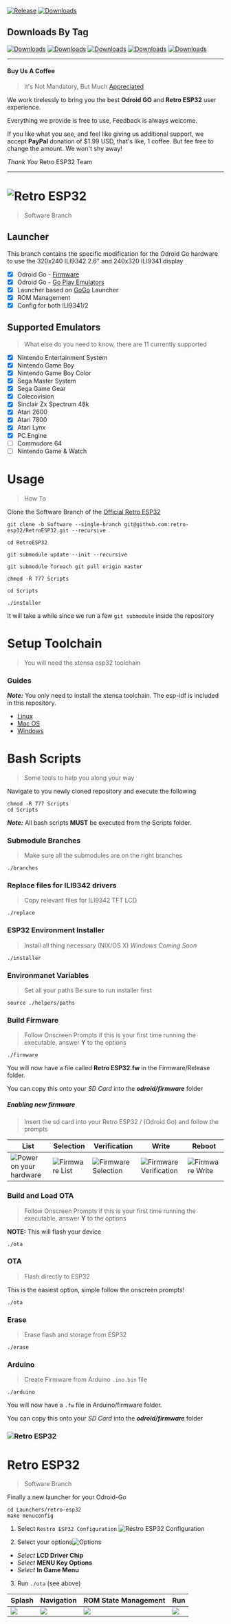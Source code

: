 [![Release](https://img.shields.io/github/v/release/retro-esp32/RetroESP32?style=for-the-badge)]()
[![Downloads](https://img.shields.io/github/downloads/retro-esp32/RetroESP32/total?style=for-the-badge)]()

## Downloads By Tag
[![Downloads](https://img.shields.io/github/downloads/retro-esp32/RetroESP32/v.1.1.0-Font-Size-Fix/total?style=for-the-badge)]()
[![Downloads](https://img.shields.io/github/downloads/retro-esp32/RetroESP32/v.1.0.8-Folders/total?style=for-the-badge)]()
[![Downloads](https://img.shields.io/github/downloads/retro-esp32/RetroESP32/v.1.0.7-Sound-Fix/total?style=for-the-badge)]()
[![Downloads](https://img.shields.io/github/downloads/retro-esp32/RetroESP32/v.1.0.6-Sound-Fix/total?style=for-the-badge)]()
[![Downloads](https://img.shields.io/github/downloads/retro-esp32/RetroESP32/v.1.0.5-PC-Engine-/-Turbo-Grafx/total?style=for-the-badge)]()

------
#### Buy Us A Coffee
> It's Not Mandatory, But Much [Appreciated](https://www.paypal.me/32teeth/1.99USD)

We work tirelessly to bring you the best **Odroid GO** and **Retro ESP32** user experience.

Everything we provide is free to use, Feedback is always welcome.

If you like what you see, and feel like giving us additional support, we accept **PayPal** donation of $1.99 USD, that's like, 1 coffee. But fee free to change the amount. We won't shy away!

*Thank You*
Retro ESP32 Team

------

# ![Retro ESP32](Assets/logo.jpg)
> Software Branch

## Launcher

This branch contains the specific modification for the Odroid Go hardware to use the 320x240 ILI9342 2.6" and 240x320 ILI9341 display

- [x] Odroid Go - [Firmware](https://github.com/OtherCrashOverride/odroid-go-firmware)
- [x] Odroid Go - [Go Play Emulators](https://github.com/OtherCrashOverride/go-play)
- [x] Launcher based on [GoGo](https://bitbucket.org/odroid_go_stuff/gogo/src/master/) Launcher
- [x] ROM Management
- [x] Config for both ILI9341/2

## Supported Emulators
> What else do you need to know, there are 11 currently supported

- [x] Nintendo Entertainment System
- [x] Nintendo Game Boy
- [x] Nintendo Game Boy Color
- [x] Sega Master System
- [x] Sega Game Gear
- [x] Colecovision
- [x] Sinclair Zx Spectrum 48k
- [x] Atari 2600
- [x] Atari 7800
- [x] Atari Lynx
- [x] PC Engine
- [ ] Commodore 64
- [ ] Nintendo Game & Watch

# Usage
> How To

Clone the Software Branch of the [Official Retro ESP32](https://github.com/retro-esp32/RetroESP32/)

```shell
git clone -b Software --single-branch git@github.com:retro-esp32/RetroESP32.git --recursive

cd RetroESP32

git submodule update --init --recursive

git submodule foreach git pull origin master

chmod -R 777 Scripts

cd Scripts

./installer
```
It will take a while since we run a few ```git submodule``` inside the repository

# Setup Toolchain
> You will need the xtensa esp32 toolchain

### Guides

***Note:*** You only need to install the xtensa toolchain. The esp-idf is included in this repository.

- [Linux](https://docs.espressif.com/projects/esp-idf/en/latest/get-started/linux-setup.html)
- [Mac OS](https://docs.espressif.com/projects/esp-idf/en/latest/get-started/macos-setup.html)
- [Windows](https://docs.espressif.com/projects/esp-idf/en/latest/get-started/windows-setup-scratch.html)


# Bash Scripts
> Some tools to help you along your way

Navigate to you newly cloned repository and execute the following
```
chmod -R 777 Scripts
cd Scripts
```

***Note:*** All bash scripts **MUST** be executed from the Scripts folder.


### Submodule Branches
> Make sure all the submodules are on the right branches

```
./branches
```

### Replace files for ILI9342 drivers
> Copy relevant files for ILI9342 TFT LCD

```
./replace
```

### ESP32 Environment Installer
> Install all thing necessary (NIX/OS X)  *Windows Coming Soon*

```
./installer
```

### Environmanet Variables
> Set all your paths
Be sure to run installer first

```
source ./helpers/paths
```

### Build Firmware
> Follow Onscreen Prompts
> if this is your first time running the executable, answer **Y** to the options

```
./firmware
```

You will now have a file called **Retro ESP32.fw** in the Firmware/Release folder.

You can copy this onto your *SD Card* into the ***odroid/firmware*** folder

##### Enabling new firmware
> Insert the sd card into your Retro ESP32 /  (Odroid Go) and follow the prompts

| List | Selection                    | Verification     |    Write  |    Reboot   |
| ----------------------------------------- | -------------------------------- | ---- | ---- | ---- |
| ![Power on your hardware](Assets/IMG_1081.jpg) | ![Firmware List](Assets/IMG_1082.jpg) |   ![Firmware Selection](Assets/IMG_1083.jpg)   | ![Firmware Verification](Assets/IMG_1089.jpg) | ![Firmware Write](Assets/IMG_1090.jpg)   |

### Build and Load OTA
> Follow Onscreen Prompts
> if this is your first time running the executable, answer **Y** to the options

**NOTE:** This will flash your device
```
./ota
```

### OTA
> Flash directly to ESP32

This is the easiest option, simple follow the onscreen prompts!

```
./ota
```

### Erase
> Erase flash and storage from ESP32

```
./erase
```

### Arduino
> Create Firmware from Arduino ```.ino.bin``` file

```
./arduino
```

You will now have a ```.fw``` file in Arduino/firmware folder.

You can copy this onto your *SD Card* into the ***odroid/firmware*** folder


### ![Retro ESP32](Assets/retro-esp32/logo.jpg)
# Retro ESP32
> Software Branch

Finally a new launcher for your Odroid-Go

```
cd Launchers/retro-esp32
make menuconfig
```

1. Select ```Restro ESP32 Configuration``` ![Restro ESP32 Configuration](Assets/menuconfig.png)

2. Select your options![Options](Assets/driver.png)
  * *Select* **LCD Driver Chip**
  * *Select* **MENU Key Options**
  * *Select* **In Game Menu**

3. Run ```./ota```  (see above)

|   Splash   |   Navigation   |   ROM State Management   |   Run   |
| ---- | ---- | ---- | ---- |
|  ![](Assets/launcher/splash.jpg)    | ![](Assets/launcher/games.jpg)    | ![](Assets/launcher/manager.jpg)    | ![](Assets/launcher/run.jpg)    |

